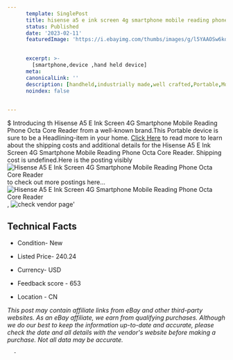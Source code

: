 ```yaml
---
      template: SinglePost
      title: hisense a5 e ink screen 4g smartphone mobile reading phone octa core reader
      status: Published
      date: '2023-02-11'
      featuredImage: 'https://i.ebayimg.com/thumbs/images/g/l5YAAOSw6kdgdPJC/s-l225.jpg'
       

      excerpt: >-
        [smartphone,device ,hand held device]
      meta:
      canonicalLink: ''
      description: [handheld,industrially made,well crafted,Portable,Mobile,Compact,Convenient,Lightweight,Maneuverable,Man-portable,Miniature,Carriable,Hand-held,Light,Holdable,Transportable,Mobile device,Pocket-sized,On-the-go,Wireless,Cordless,Compact size,Convenient size, smartphone,device ,hand held device]
      noindex: false
      

---
```

$
      Introducing th Hisense A5 E Ink Screen 4G Smartphone Mobile Reading Phone Octa Core Reader from a well-known brand.This Portable device  is sure to be a Headlining-item in your home. [Click Here](https://www.ebay.com/itm/174730216509?hash=item28aebb843d%3Ag%3Al5YAAOSw6kdgdPJC&amdata=enc%3AAQAHAAAA4MJ3mnxAmYewpAiN1GuUu0eD%2B5Uklj8aqT6IaPTUwf9k0HAsX859%2B3hGg18VQwhTIpRIvKi6EiJX5ptnuzbmuM2TS%2BWhgwN86GG1iUK2nc5BS6%2FRgjuBSUIx9mgSPi5agVIG4b5mVJMg7nA0hDEpD0efdqNYhQNd0CCb%2FMHqfRrTvGrnPmcnNmyu%2FRdQpdnVLtxeubJL9%2BvEeyTZAxgoCuPubgf5fqRmoIdBCHDBJxc0zHfvPfHyY4IHIFn1F5m9DpbVTNHffGkAZkkZ1xz%2Bd6ZcDYIoTC%2Ff0qy%2FvQNaLAMu&mkevt=1&mkcid=1&mkrid=711-53200-19255-0&campid=%253CePNCampaignId%253E&customid=%253CreferenceId%253E&toolid=10049) to read more to learn about the shipping costs and additional details for the Hisense A5 E Ink Screen 4G Smartphone Mobile Reading Phone Octa Core Reader. Shipping cost is undefined.Here is the posting visibly ![Hisense A5 E Ink Screen 4G Smartphone Mobile Reading Phone Octa Core Reader](https://i.ebayimg.com/thumbs/images/g/l5YAAOSw6kdgdPJC/s-l225.jpg) to check out more postings here... ![Hisense A5 E Ink Screen 4G Smartphone Mobile Reading Phone Octa Core Reader](https://i.ebayimg.com/images/g/l5YAAOSw6kdgdPJC/s-l960.jpg), ![check vendor page](https://origin-galleryplus.ebayimg.com/ws/web/174730216509_2_0_1/225x225.jpg,https://origin-galleryplus.ebayimg.com/ws/web/174730216509_3_0_1/225x225.jpg,https://origin-galleryplus.ebayimg.com/ws/web/174730216509_4_0_1/225x225.jpg,https://origin-galleryplus.ebayimg.com/ws/web/174730216509_5_0_1/225x225.jpg,https://origin-galleryplus.ebayimg.com/ws/web/174730216509_6_0_1/225x225.jpg,https://origin-galleryplus.ebayimg.com/ws/web/174730216509_7_0_1/225x225.jpg,https://origin-galleryplus.ebayimg.com/ws/web/174730216509_8_0_1/225x225.jpg,https://origin-galleryplus.ebayimg.com/ws/web/174730216509_9_0_1/225x225.jpg,https://origin-galleryplus.ebayimg.com/ws/web/174730216509_10_0_1/225x225.jpg,https://origin-galleryplus.ebayimg.com/ws/web/174730216509_11_0_1/225x225.jpg,https://origin-galleryplus.ebayimg.com/ws/web/174730216509_12_0_1/225x225.jpg)'

      

 ## Technical Facts 



     
      

 - Condition- New 


      

 - Listed Price- 240.24 


      

 - Currency- USD 


      

 - Feedback score - 653 


      

 - Location - CN 


      
      

 *_This post may contain affiliate links from eBay and other third-party websites. As an eBay affiliate, we earn from qualifying purchases. Although we do our best to keep the information up-to-date and accurate, please check the date and all details with the vendor's website before making a purchase. Not all data may be accurate._*




      -
